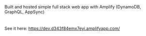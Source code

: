 Built and hosted simple full stack web app with Amplify (DynamoDB, GraphQL, AppSync)
#
See it here: https://dev.d343f84emx7eyi.amplifyapp.com/

